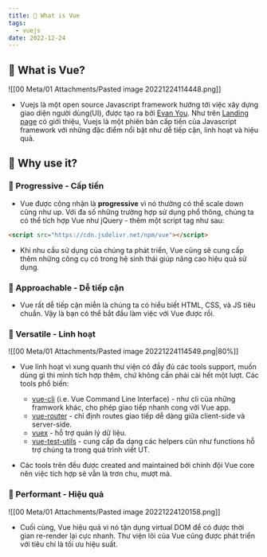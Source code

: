```yaml
---
title: 🌱 What is Vue
tags:
  - vuejs
date: 2022-12-24
---
```


## 🌿 What is Vue?

![[00 Meta/01 Attachments/Pasted image 20221224114448.png]]
- Vuejs là một open source Javascript framework hướng tới việc xây dựng giao diện người dùng(UI), được tạo ra bởi [Evan You](https://twitter.com/youyuxi?lang=en). Như trên [Landing page](https://vuejs.org/) có giới thiệu, Vuejs là một phiên bản cấp tiến của Javascript framework với những đặc điểm nổi bật như dễ tiếp cận, linh hoạt và hiệu quả. 

## 🌿 Why use it?

### 🌱 Progressive - Cấp tiến

- Vue được công nhận là **progressive** vì nó thường có thể scale down cũng như up. Với đa số những trường hợp sử dụng phổ thông, chúng ta có thể tích hợp Vue như jQuery - thêm một script tag như sau: 

```html
<script src="https://cdn.jsdelivr.net/npm/vue"></script>
```

- Khi nhu cầu sử dụng của chúng ta phát triển, Vue cũng sẽ cung cấp thêm những công cụ có trong hệ sinh thái giúp nâng cao hiệu quả sử dụng. 
  
### 🌱 Approachable - Dễ tiếp cận

- Vue rất dễ tiếp cận miễn là chúng ta có hiểu biết HTML, CSS, và JS tiêu chuẩn. Vậy là bạn có thể bắt đầu làm việc với Vue được rồi. 

### 🌱 Versatile - Linh hoạt

![[00 Meta/01 Attachments/Pasted image 20221224114549.png|80%]]

- Vue linh hoạt vì xung quanh thư viện có đầy đủ các tools support, muốn dùng gì thì mình tích hợp thêm, chứ không cần phải cài hết một lượt. Các tools phổ biến:
	- [vue-cli](https://cli.vuejs.org/) (i.e. Vue Command Line Interface) - như cli của những framwork khác, cho phép giao tiếp nhanh cong với Vue app.
	- [vue-router](https://router.vuejs.org/) - chỉ định routes giao tiếp dễ dàng giữa client-side và server-side.
	- [vuex](https://vuex.vuejs.org/guide/) - hỗ trợ quản lý dữ liệu.
	- [vue-test-utils](https://vue-test-utils.vuejs.org/) - cung cấp đa dạng các helpers cũn như functions hỗ trợ chúng ta trong quá trình viết UT.

- Các tools trên đều được created and maintained bởi chính đội Vue core nên việc tích hợp sẽ vẫn là trơn chu, mượt mà.
  
### 🌱 Performant - Hiệu quả

![[00 Meta/01 Attachments/Pasted image 20221224120158.png]]

- Cuối cùng, Vue hiệu quả vì nó tận dụng virtual DOM để có được thời gian re-render lại cực nhanh. Thư viện lõi của Vue cũng được phát triển với tiêu chí là tối ưu hiệu suất.


